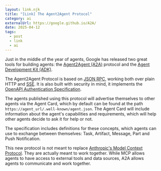 ```yaml
---
layout: link.njk
title: "[Link] The Agent2Agent Protocol"
category: ai
externalUrl: https://google.github.io/A2A/
date: 2025-04-12
tags:
  - post
  - link
  - ai
---
```


Just in the middle of the year of agents, Google has released two great tools for building agents: the <a href="https://google.github.io/A2A/" target="_blank">Agent2Agent (A2A)</a> protocol and the <a href="https://google.github.io/adk-docs/" target="_blank">Agent Development Kit (ADK)</a>.

The Agent2Agent Protocol is based on <a href="https://www.jsonrpc.org/specification" target="_blank">JSON RPC</a>, working both over plain HTTP and <a href="https://developer.mozilla.org/en-US/docs/Web/API/Server-sent_events/Using_server-sent_events" target="_blank">SSE</a>. It is also built with security in mind, it implements the <a href="https://swagger.io/docs/specification/v3_0/authentication/" target="_blank">OpenAPI Authentication Specification</a>.

The agents published using this protocol will advertise themselves to other agents via the Agent Card, which by default can be found at the path `https://agent_url/.well-known/agent.json`. The Agent Card will include information about the agent's capabilities and requirements, which will help other agents decide to ask it for help or not.

The specification includes definitions for these concepts, which agents can use to exchange between themselves: Task, Artifact, Message, Part and Push Notification.

This new protocol is not meant to replace <a href="https://modelcontextprotocol.io/introduction" target="_blank">Anthropic's Model Context Protocol</a>. They are actually meant to work together. While MCP allows agents to have access to external tools and data sources, A2A allows agents to communicate and work together.
